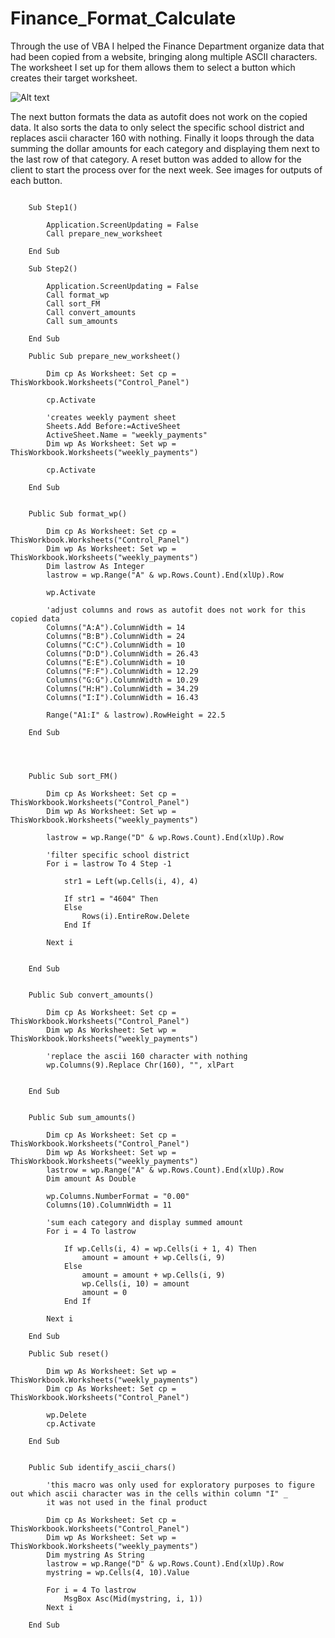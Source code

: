 # Finance_Format_Calculate
Through the use of VBA I helped the Finance Department organize data that had been copied from a website, bringing along multiple ASCII characters.  The worksheet I set up for them allows them to select a button which creates their target worksheet.

![Alt text](relative%20path/to/img.jpg?raw=true "step1")

The next button formats the data as autofit does not work on the copied data.  It also sorts the data to only select the specific school district and replaces ascii character 160 with nothing. Finally it loops through the data summing the dollar amounts for each category and displaying them next to the last row of that category.  A reset button was added to allow for the client to start the process over for the next week. See images for outputs of each button.

```vbscript

    Sub Step1()
    
        Application.ScreenUpdating = False
        Call prepare_new_worksheet
    
    End Sub
    
    Sub Step2()
    
        Application.ScreenUpdating = False
        Call format_wp
        Call sort_FM
        Call convert_amounts
        Call sum_amounts
    
    End Sub
    
    Public Sub prepare_new_worksheet()
    
        Dim cp As Worksheet: Set cp = ThisWorkbook.Worksheets("Control_Panel")
    
        cp.Activate
        
        'creates weekly payment sheet
        Sheets.Add Before:=ActiveSheet
        ActiveSheet.Name = "weekly_payments"
        Dim wp As Worksheet: Set wp = ThisWorkbook.Worksheets("weekly_payments")
        
        cp.Activate
    
    End Sub
    
    
    Public Sub format_wp()
    
        Dim cp As Worksheet: Set cp = ThisWorkbook.Worksheets("Control_Panel")
        Dim wp As Worksheet: Set wp = ThisWorkbook.Worksheets("weekly_payments")
        Dim lastrow As Integer
        lastrow = wp.Range("A" & wp.Rows.Count).End(xlUp).Row
        
        wp.Activate
    
        'adjust columns and rows as autofit does not work for this copied data
        Columns("A:A").ColumnWidth = 14
        Columns("B:B").ColumnWidth = 24
        Columns("C:C").ColumnWidth = 10
        Columns("D:D").ColumnWidth = 26.43
        Columns("E:E").ColumnWidth = 10
        Columns("F:F").ColumnWidth = 12.29
        Columns("G:G").ColumnWidth = 10.29
        Columns("H:H").ColumnWidth = 34.29
        Columns("I:I").ColumnWidth = 16.43
        
        Range("A1:I" & lastrow).RowHeight = 22.5
        
    End Sub
    
    
    
    
    Public Sub sort_FM()
    
        Dim cp As Worksheet: Set cp = ThisWorkbook.Worksheets("Control_Panel")
        Dim wp As Worksheet: Set wp = ThisWorkbook.Worksheets("weekly_payments")
        
        lastrow = wp.Range("D" & wp.Rows.Count).End(xlUp).Row
        
        'filter specific school district
        For i = lastrow To 4 Step -1
        
            str1 = Left(wp.Cells(i, 4), 4)
        
            If str1 = "4604" Then
            Else
                Rows(i).EntireRow.Delete
            End If
        
        Next i
        
        
    End Sub
    
    
    Public Sub convert_amounts()
    
        Dim cp As Worksheet: Set cp = ThisWorkbook.Worksheets("Control_Panel")
        Dim wp As Worksheet: Set wp = ThisWorkbook.Worksheets("weekly_payments")
    
        'replace the ascii 160 character with nothing
        wp.Columns(9).Replace Chr(160), "", xlPart
    
        
    End Sub
    
    
    Public Sub sum_amounts()
    
        Dim cp As Worksheet: Set cp = ThisWorkbook.Worksheets("Control_Panel")
        Dim wp As Worksheet: Set wp = ThisWorkbook.Worksheets("weekly_payments")
        lastrow = wp.Range("A" & wp.Rows.Count).End(xlUp).Row
        Dim amount As Double
        
        wp.Columns.NumberFormat = "0.00"
        Columns(10).ColumnWidth = 11
    
        'sum each category and display summed amount
        For i = 4 To lastrow
        
            If wp.Cells(i, 4) = wp.Cells(i + 1, 4) Then
                amount = amount + wp.Cells(i, 9)
            Else
                amount = amount + wp.Cells(i, 9)
                wp.Cells(i, 10) = amount
                amount = 0
            End If
        
        Next i
    
    End Sub
    
    Public Sub reset()
    
        Dim wp As Worksheet: Set wp = ThisWorkbook.Worksheets("weekly_payments")
        Dim cp As Worksheet: Set cp = ThisWorkbook.Worksheets("Control_Panel")
        
        wp.Delete
        cp.Activate
        
    End Sub
    
    
    Public Sub identify_ascii_chars()
    
        'this macro was only used for exploratory purposes to figure out which ascii character was in the cells within column "I" _
        it was not used in the final product
        
        Dim cp As Worksheet: Set cp = ThisWorkbook.Worksheets("Control_Panel")
        Dim wp As Worksheet: Set wp = ThisWorkbook.Worksheets("weekly_payments")
        Dim mystring As String
        lastrow = wp.Range("D" & wp.Rows.Count).End(xlUp).Row
        mystring = wp.Cells(4, 10).Value
        
        For i = 4 To lastrow
            MsgBox Asc(Mid(mystring, i, 1))
        Next i
    
    End Sub

```
